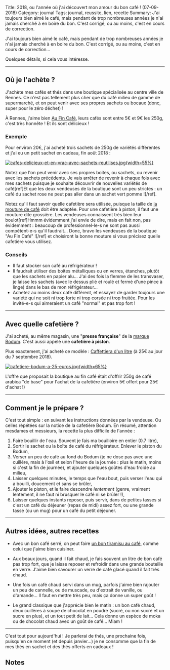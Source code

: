 Title: 2018, ou l'année où j'ai découvert mon amour du bon café ! (07-09-2018)
Category: journal
Tags: journal, reussite, lien, recette
Summary: J'ai toujours bien aimé le café, mais pendant de trop nombreuses années je n'ai jamais cherché à en boire du bon. C'est corrigé, ou au moins, c'est en cours de correction.

J'ai toujours bien aimé le café, mais pendant de trop nombreuses années je n'ai jamais cherché à en boire du bon. C'est corrigé, ou au moins, c'est en cours de correction…

Quelques détails, si cela vous intéresse.

---

## Où je l'achète ?

J'achète mes cafés et thés dans une boutique spécialisée au centre ville de Rennes.
Ce n'est pas tellement plus cher que du café milieu de gamme de supermarché, et on peut venir avec ses propres sachets ou bocaux (donc, super pour le zéro déchet) !

À Rennes, j'aime bien [Au Fin Café](http://www.aufincafe.com/entry-50-rennes.html), leurs cafés sont entre 5€ et 9€ les 250g, c'est très honnête ! Et ils sont délicieux !

### Exemple
Pour environ 20€, j'ai acheté trois sachets de 250g de variétés différentes et j'ai eu un petit sachet en cadeau, fin août 2018 :

[![cafes-delicieux-et-en-vrac-avec-sachets-reutilises.jpg]({filename}images/cafes-delicieux-et-en-vrac-avec-sachets-reutilises.jpg){width=55%}]({filename}images/cafes-delicieux-et-en-vrac-avec-sachets-reutilises.jpg)

Notez que l'on peut venir avec ses propres boites, ou sachets, ou revenir avec les sachets précédents.
Je vais arrêter de revenir à chaque fois avec mes sachets puisque je souhaite découvrir de nouvelles variétés de café[ref]Et que les deux vendeuses de la boutique sont un peu strictes : un café du sachet rose ne peut pas aller dans un sachet vert pomme ![/ref].

Notez qu'il faut savoir quelle cafetière sera utilisée, puisque la taille de [la mouture de café](http://www.cafes-marc.fr/le-monde-du-cafe/la-mouture-du-cafe) doit être adaptée.
Pour une cafetière à piston, il faut une mouture dite grossière. Les vendeuses connaissent très bien leur boulot[ref]Hmmm évidemment j'ai envie de dire, mais en fait non, pas évidemment : beaucoup de professionnel-le-s ne sont pas aussi compétent-e-s qu'il faudrait… Donc, bravo les vendeuses de la boutique "Au Fin Café" ![/ref] et choisiront la bonne mouture si vous précisez quelle cafetière vous utilisez.

### Conseils

- Il faut stocker son café au réfrigérateur !
- Il faudrait utiliser des boites métalliques ou en verres, étanches, plutôt que les sachets en papier alu… J'ai des fois la flemme de les transvaser, je laisse les sachets (avec le dessus plié et roulé et fermé d'une pince à linge) dans le bas de mon réfrigérateur…
- Achetez au moins deux café différent, et essayez de garder toujours une variété qui ne soit ni trop forte ni trop corsée ni trop fruitée. Pour les invité-e-s qui aimeraient un café "normal" et pas trop fort !

---

## Avec quelle cafetière ?

J'ai acheté, au même magasin, une "**presse française**" de la [marque Bodum](https://www.bodum.com/fr/fr/cafe). C'est aussi appelé une **cafetière à piston**.

Plus exactement, j'ai acheté ce modèle : [Caffettiera d'un litre](https://www.bodum.com/fr/fr/1918-01-caffettiera) (à 25€ au jour du 7 septembre 2018).

[![cafetiere-bodum-a-25-euros.jpg]({filename}images/cafetiere-bodum-a-25-euros.jpg){width=65%}](https://www.bodum.com/fr/fr/1918-01-caffettiera)

L'offre que proposait la boutique au fin café était d'offrir 250g de café arabica "de base" pour l'achat de la cafetière (environ 5€ offert pour 25€ d'achat !)

---

## Comment je le prépare ?

C'est tout simple : en suivant les instructions données par la vendeuse. Ou celles répétées sur la notice de la cafetière Bodum.
En résumé, attention mesdames et messieurs, la recette la plus difficile de l'année :

1. Faire bouillir de l'eau. Souvent je fais ma bouilloire en entier (0.7 litre),
2. Sortir le sachet ou la boîte de café du réfrigérateur. Enlever le piston du Bodum,
3. Verser un peu de café au fond du Bodum (je ne dose pas avec une cuillère, mais à l'œil et selon l'heure de la journée : plus le matin, moins si c'est la fin de journée), et ajouter quelques goûtes d'eau froide au milieu,
4. Laisser quelques minutes, le temps que l'eau bout, puis verser l'eau qui a bouilli, doucement et sans se brûler,
5. Ajouter le piston, et le faire descendre *lentement* (genre, vraiment lentement, il ne faut ni brusquer le café ni se brûler !),
6. Laisser quelques instants reposer, puis servir, dans de petites tasses si c'est un café du déjeuner (repas de midi) assez fort, ou une grande tasse (ou un mug) pour un café du petit déjeuner.

---

## Autres idées, autres recettes

- Avec un bon café serré, on peut faire [un bon tiramisu au café](https://perso.crans.org/besson/cuisine/tiramisu-au-cafe.html), comme celui que j'aime bien cuisiner.

- Aux beaux jours, quand il fait chaud, je fais souvent un litre de bon café pas trop fort, que je laisse reposer et refroidir dans une grande bouteille en verre. J'aime bien savourer un verre de café glacé quand il fait très chaud.

- Une fois un café chaud servi dans un mug, parfois j'aime bien rajouter un peu de cannelle, ou de muscade, ou d'extrait de vanille, ou d'amande… Il faut en mettre très peu, mais ça donne un super goût !

- Le grand classique que j'apprécie bien le matin : un bon café chaud, deux cuillères à soupe de chocolat en poudre (sucré, ou non sucré et un sucre en plus), et un tout petit de lait… Cela donne un espèce de moka ou de chocolat chaud avec un goût de café… Miam !

---

C'est tout pour aujourd'hui !
Je parlerai de thés, une prochaine fois, puisqu'en ce moment (et depuis janvier…) je ne consomme que la fin de mes thés en sachet et des thés offerts en cadeaux !

## Notes
